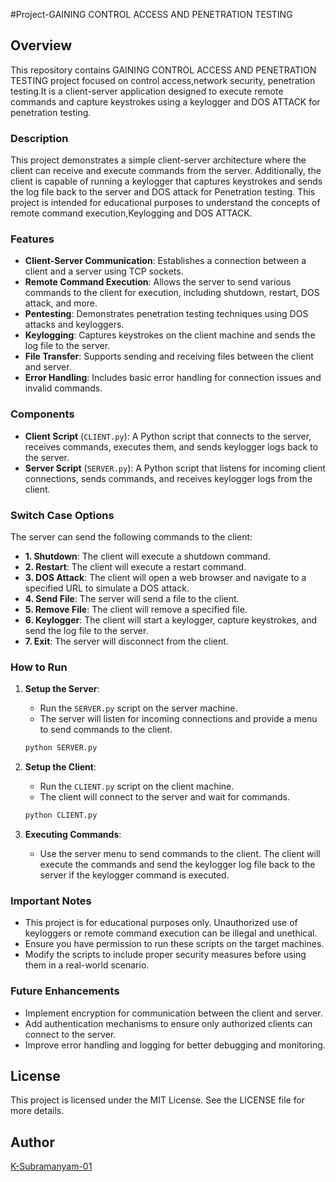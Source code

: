 #Project-GAINING CONTROL ACCESS AND PENETRATION TESTING

## Overview

This repository contains GAINING CONTROL ACCESS AND PENETRATION TESTING  project focused on control access,network security, penetration testing.It is a client-server application designed to execute remote commands and capture keystrokes using a keylogger and DOS ATTACK for penetration testing.

### Description

This project demonstrates a simple client-server architecture where the client can receive and execute commands from the server. Additionally, the client is capable of running a keylogger that captures keystrokes and sends the log file back to the server and DOS attack for Penetration testing. This project is intended for educational purposes to understand the concepts of remote command execution,Keylogging and DOS ATTACK.

### Features

- **Client-Server Communication**: Establishes a connection between a client and a server using TCP sockets.
- **Remote Command Execution**: Allows the server to send various commands to the client for execution, including shutdown, restart, DOS attack, and more.
- **Pentesting**: Demonstrates penetration testing techniques using DOS attacks and keyloggers.
- **Keylogging**: Captures keystrokes on the client machine and sends the log file to the server.
-  **File Transfer**: Supports sending and receiving files between the client and server.
- **Error Handling**: Includes basic error handling for connection issues and invalid commands.

### Components

- **Client Script** (`CLIENT.py`): A Python script that connects to the server, receives commands, executes them, and sends keylogger logs back to the server.
- **Server Script** (`SERVER.py`): A Python script that listens for incoming client connections, sends commands, and receives keylogger logs from the client.

### Switch Case Options

The server can send the following commands to the client:

- **1. Shutdown**: The client will execute a shutdown command.
- **2. Restart**: The client will execute a restart command.
- **3. DOS Attack**: The client will open a web browser and navigate to a specified URL to simulate a DOS attack.
- **4. Send File**: The server will send a file to the client.
- **5. Remove File**: The client will remove a specified file.
- **6. Keylogger**: The client will start a keylogger, capture keystrokes, and send the log file to the server.
- **7. Exit**: The server will disconnect from the client.

### How to Run

1. **Setup the Server**:
   - Run the `SERVER.py` script on the server machine.
   - The server will listen for incoming connections and provide a menu to send commands to the client.

   ```bash
   python SERVER.py
   ```

2. **Setup the Client**:
   - Run the `CLIENT.py` script on the client machine.
   - The client will connect to the server and wait for commands.

   ```bash
   python CLIENT.py
   ```

3. **Executing Commands**:
   - Use the server menu to send commands to the client. The client will execute the commands and send the keylogger log file back to the server if the keylogger command is executed.

### Important Notes

- This project is for educational purposes only. Unauthorized use of keyloggers or remote command execution can be illegal and unethical.
- Ensure you have permission to run these scripts on the target machines.
- Modify the scripts to include proper security measures before using them in a real-world scenario.

### Future Enhancements

- Implement encryption for communication between the client and server.
- Add authentication mechanisms to ensure only authorized clients can connect to the server.
- Improve error handling and logging for better debugging and monitoring.

## License

This project is licensed under the MIT License. See the LICENSE file for more details.

## Author

[K-Subramanyam-01](https://github.com/K-Subramanyam-01)
